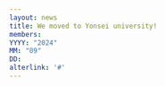```yaml
---
layout: news
title: We moved to Yonsei university!
members:
YYYY: "2024"
MM: "09"
DD: 
alterlink: '#'
---
```

